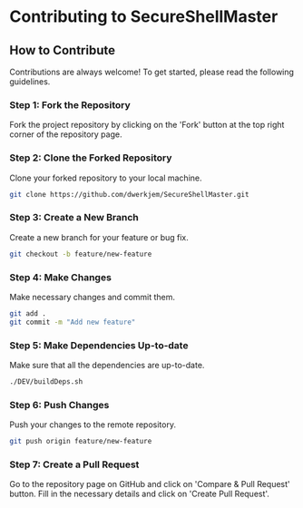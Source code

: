 # Contributing to SecureShellMaster

## How to Contribute

Contributions are always welcome! To get started, please read the following guidelines.

### Step 1: Fork the Repository

Fork the project repository by clicking on the 'Fork' button at the top right corner of the repository page.

### Step 2: Clone the Forked Repository

Clone your forked repository to your local machine.

```bash
git clone https://github.com/dwerkjem/SecureShellMaster.git
```

### Step 3: Create a New Branch

Create a new branch for your feature or bug fix.

```bash
git checkout -b feature/new-feature
```

### Step 4: Make Changes

Make necessary changes and commit them.

```bash
git add .
git commit -m "Add new feature"
```

### Step 5: Make Dependencies Up-to-date

Make sure that all the dependencies are up-to-date.

```bash
./DEV/buildDeps.sh
```

### Step 6: Push Changes

Push your changes to the remote repository.

```bash
git push origin feature/new-feature
```

### Step 7: Create a Pull Request

Go to the repository page on GitHub and click on 'Compare & Pull Request' button. Fill in the necessary details and click on 'Create Pull Request'.
